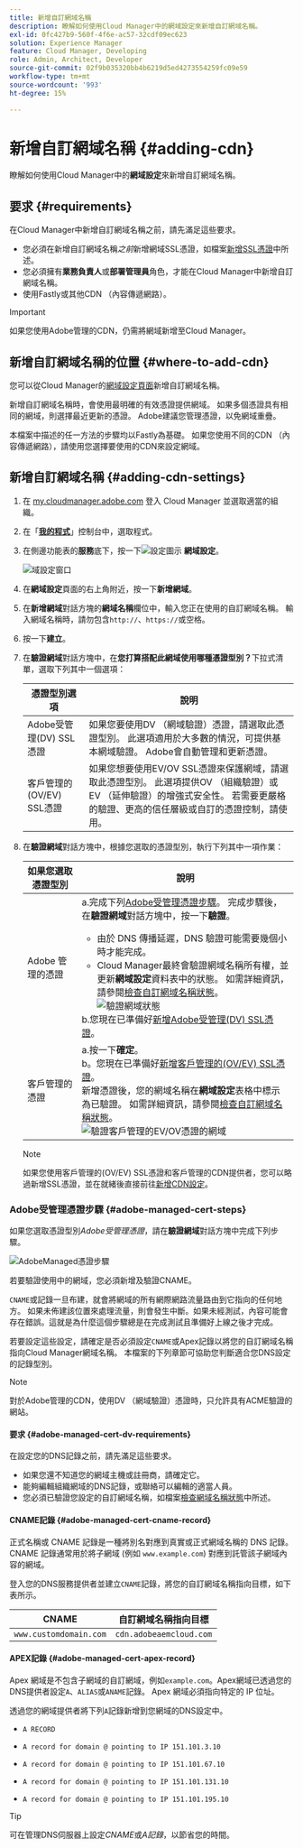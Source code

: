 ```yaml
---
title: 新增自訂網域名稱
description: 瞭解如何使用Cloud Manager中的網域設定來新增自訂網域名稱。
exl-id: 0fc427b9-560f-4f6e-ac57-32cdf09ec623
solution: Experience Manager
feature: Cloud Manager, Developing
role: Admin, Architect, Developer
source-git-commit: 02f9b035320bb4b6219d5ed4273554259fc09e59
workflow-type: tm+mt
source-wordcount: '993'
ht-degree: 15%

---
```



# 新增自訂網域名稱 {#adding-cdn}

瞭解如何使用Cloud Manager中的&#x200B;**網域設定**&#x200B;來新增自訂網域名稱。

## 要求 {#requirements}

在Cloud Manager中新增自訂網域名稱之前，請先滿足這些要求。

* 您必須在新增自訂網域名稱&#x200B;*之前*&#x200B;新增網域SSL憑證，如檔案[新增SSL憑證](/help/implementing/cloud-manager/managing-ssl-certifications/add-ssl-certificate.md)中所述。
* 您必須擁有&#x200B;**業務負責人**&#x200B;或&#x200B;**部署管理員**&#x200B;角色，才能在Cloud Manager中新增自訂網域名稱。
* 使用Fastly或其他CDN （內容傳遞網路）。

>[!IMPORTANT]
>
>如果您使用Adobe管理的CDN，仍需將網域新增至Cloud Manager。

## 新增自訂網域名稱的位置 {#where-to-add-cdn}

您可以從Cloud Manager的[網域設定頁面](#adding-cdn-settings)新增自訂網域名稱。

新增自訂網域名稱時，會使用最明確的有效憑證提供網域。 如果多個憑證具有相同的網域，則選擇最近更新的憑證。 Adobe建議您管理憑證，以免網域重疊。

本檔案中描述的任一方法的步驟均以Fastly為基礎。 如果您使用不同的CDN （內容傳遞網路），請使用您選擇要使用的CDN來設定網域。

## 新增自訂網域名稱 {#adding-cdn-settings}

1. 在 [my.cloudmanager.adobe.com](https://my.cloudmanager.adobe.com/) 登入 Cloud Manager 並選取適當的組織。

1. 在「**[我的程式](/help/implementing/cloud-manager/navigation.md#my-programs)**」控制台中，選取程式。

1. 在側邊功能表的&#x200B;**服務**&#x200B;底下，按一下![設定圖示](https://spectrum.adobe.com/static/icons/workflow_18/Smock_Settings_18_N.svg) **網域設定**。

   ![域設定窗口](/help/implementing/cloud-manager/assets/cdn/cdn-create.png)

1. 在&#x200B;**網域設定**&#x200B;頁面的右上角附近，按一下&#x200B;**新增網域**。

1. 在&#x200B;**新增網域**&#x200B;對話方塊的&#x200B;**網域名稱**欄位中，輸入您正在使用的自訂網域名稱。
輸入網域名稱時，請勿包含`http://`、`https://`或空格。

1. 按一下&#x200B;**建立**。

1. 在&#x200B;**驗證網域**&#x200B;對話方塊中，在&#x200B;**您打算搭配此網域使用哪種憑證型別？**&#x200B;下拉式清單，選取下列其中一個選項：

   | 憑證型別選項 | 說明 |
   | --- | --- |
   | Adobe受管理(DV) SSL憑證 | 如果您要使用DV （網域驗證）憑證，請選取此憑證型別。 此選項適用於大多數的情況，可提供基本網域驗證。 Adobe會自動管理和更新憑證。 |
   | 客戶管理的(OV/EV) SSL憑證 | 如果您想要使用EV/OV SSL憑證來保護網域，請選取此憑證型別。 此選項提供OV （組織驗證）或EV （延伸驗證）的增強式安全性。 若需要更嚴格的驗證、更高的信任層級或自訂的憑證控制，請使用。 |

1. 在&#x200B;**驗證網域**&#x200B;對話方塊中，根據您選取的憑證型別，執行下列其中一項作業：

   | 如果您選取憑證型別 | 說明 |
   | --- | ---  |
   | Adobe 管理的憑證 | a.完成下列[Adobe受管理憑證步驟](#adobe-managed-cert-steps)。 完成步驟後，在&#x200B;**驗證網域**&#x200B;對話方塊中，按一下&#x200B;**驗證**。<ul><li>由於 DNS 傳播延遲，DNS 驗證可能需要幾個小時才能完成。</li><li>Cloud Manager最終會驗證網域名稱所有權，並更新&#x200B;**網域設定**&#x200B;資料表中的狀態。 如需詳細資訊，請參閱[檢查自訂網域名稱狀態](/help/implementing/cloud-manager/custom-domain-names/check-domain-name-status.md)。</li>![驗證網域狀態](/help/implementing/cloud-manager/assets/domain-settings-verified.png)</li></ul>b.您現在已準備好[新增Adobe受管理(DV) SSL憑證](/help/implementing/cloud-manager/managing-ssl-certifications/add-ssl-certificate.md#add-adobe-managed-ssl-cert)。</li></ul> |
   | 客戶管理的憑證 | a.按一下&#x200B;**確定**。<br>b。您現在已準備好[新增客戶管理的(OV/EV) SSL憑證](/help/implementing/cloud-manager/managing-ssl-certifications/add-ssl-certificate.md#add-customer-managed-ssl-cert)。<br>新增憑證後，您的網域名稱在&#x200B;**網域設定**&#x200B;表格中標示為已驗證。 如需詳細資訊，請參閱[檢查自訂網域名稱狀態](/help/implementing/cloud-manager/custom-domain-names/check-domain-name-status.md)。</li></ul><br>![驗證客戶管理的EV/OV憑證的網域](/help/implementing/cloud-manager/assets/verify-domain-customer-managed-step.png) |

   >[!NOTE]
   >
   >如果您使用客戶管理的(OV/EV) SSL憑證和客戶管理的CDN提供者，您可以略過新增SSL憑證，並在就緒後直接前往[新增CDN設定](/help/implementing/cloud-manager/cdn-configurations/add-cdn-config.md)。

### Adobe受管理憑證步驟 {#adobe-managed-cert-steps}

如果您選取憑證型別&#x200B;*Adobe受管理憑證*，請在&#x200B;**驗證網域**&#x200B;對話方塊中完成下列步驟。

![AdobeManaged憑證步驟](/help/implementing/cloud-manager/assets/cdn/cdn-create-adobe-dv-cert.png)

若要驗證使用中的網域，您必須新增及驗證CNAME。

`CNAME`或記錄一旦布建，就會將網域的所有網際網路流量路由到它指向的任何地方。 如果未佈建該位置來處理流量，則會發生中斷。如果未經測試，內容可能會存在錯誤。這就是為什麼這個步驟總是在完成測試且準備好上線之後才完成。

若要設定這些設定，請確定是否必須設定`CNAME`或Apex記錄以將您的自訂網域名稱指向Cloud Manager網域名稱。 本檔案的下列章節可協助您判斷適合您DNS設定的記錄型別。

>[!NOTE]
>
>對於Adobe管理的CDN，使用DV （網域驗證）憑證時，只允許具有ACME驗證的網站。

#### 要求 {#adobe-managed-cert-dv-requirements}

在設定您的DNS記錄之前，請先滿足這些要求。

* 如果您還不知道您的網域主機或註冊商，請確定它。
* 能夠編輯組織網域的DNS記錄，或聯絡可以編輯的適當人員。
* 您必須已驗證您設定的自訂網域名稱，如檔案[檢查網域名稱狀態](/help/implementing/cloud-manager/custom-domain-names/check-domain-name-status.md)中所述。

#### CNAME記錄 {#adobe-managed-cert-cname-record}

正式名稱或 CNAME 記錄是一種將別名對應到真實或正式網域名稱的 DNS 記錄。CNAME 記錄通常用於將子網域 (例如 `www.example.com`) 對應到託管該子網域內容的網域。

登入您的DNS服務提供者並建立`CNAME`記錄，將您的自訂網域名稱指向目標，如下表所示。

| CNAME | 自訂網域名稱指向目標 |
| --- | --- |
| `www.customdomain.com` | `cdn.adobeaemcloud.com` |

#### APEX記錄 {#adobe-managed-cert-apex-record}

Apex 網域是不包含子網域的自訂網域，例如`example.com`。Apex網域已透過您的DNS提供者設定`A`、`ALIAS`或`ANAME`記錄。 Apex 網域必須指向特定的 IP 位址。

透過您的網域提供者將下列`A`記錄新增到您網域的DNS設定中。

* `A RECORD`

* `A record for domain @ pointing to IP 151.101.3.10`

* `A record for domain @ pointing to IP 151.101.67.10`

* `A record for domain @ pointing to IP 151.101.131.10`

* `A record for domain @ pointing to IP 151.101.195.10`

>[!TIP]
>
>可在管理DNS伺服器上設定&#x200B;*CNAME*&#x200B;或&#x200B;*A記錄*，以節省您的時間。

<!--
![Customer managed certificate steps](/help/implementing/cloud-manager/assets/cdn/cdn-create-customer-cert.png)

To verify the domain in use, you are required to add and verify a TXT record.

A text record (also known as a TXT record) is a type of resource record in the Domain Name System (DNS). It lets you associate arbitrary text with a hostname. This text could include human-readable details like server or network information.

Cloud Manager uses a specific TXT record to authorize a domain to be hosted in a CDN service. Create a DNS TXT record in the zone that authorizes Cloud Manager to deploy the CDN service with the custom domain and associate it with the backend service. This association is entirely under your control and authorizes Cloud Manager to serve content from the service to a domain. This authorization may be granted and withdrawn. The TXT record is specific to the domain and the Cloud Manager environment.

#### Requirements {#customer-managed-cert-requirements}

Fulfill these requirements before adding a TXT record.

* Identify your domain host or registrar if you do not know it already.
* Be able to edit the DNS records for your organization's domain, or contact the appropriate person who can.
* First, add a custom domain name as described earlier in this article.

#### Add a TXT record for verification {#customer-managed-cert-verification}

1. In the **Verify domain** dialog box, Cloud Manager displays the name and TXT value to use for verification. Copy this value.

1. Log in to your DNS service provider and find the DNS records section. 

1. Add `aemverification.[yourdomainname]` as the **Name** of the value and add the TXT value exactly as it appears in the **Domain Name** field.

   **TXT record examples**

   | Domain | Name | TXT Value |
   | --- | --- | --- |
   | `example.com` | `_aemverification.example.com` | Copy the entire value displayed in the Cloud Manager UI. This value is specific to the domain and the environment. For example:<br>`adobe-aem-verification=example.com/[program]/[env]/..*` |
   | `www.example.com` | `_aemverification.www.example.com` | Copy the entire value displayed in the Cloud Manager UI. This value is specific to the domain and the environment. For example:<br>`adobe-aem-verification=www.example.com/[program]/[env]/..*` |

1. Save the TXT record to your domain host.

#### Verify TXT record {#customer-managed-cert-verify}

When you are done, you can verify the result by running the following command.

```shell
dig _aemverification.[yourdomainname] -t txt
```

The expected result should display the TXT value provided on the **Verification** tab of the **Add Domain Name** dialog of the Cloud Manager UI.

For example, if your domain is `example.com`, then run:

```shell
dig TXT _aemverification.example.com -t txt
```


>[!TIP]
>
>There are several [DNS lookup tools](https://www.ultratools.com/tools/dnsLookup) available. Google DoH can be used to look up TXT record entries and identify if the TXT record is missing or erroneous.

-->



<!--
## Next Steps {#next-steps}

Now that you created your TXT entry, you can verify your domain name status. Proceed to the document [Checking Domain Name Status](/help/implementing/cloud-manager/custom-domain-names/check-domain-name-status.md) to continue setting up your custom domain name. -->


><!-- The TXT entry and the CNAME or A Record can be set simultaneously on the governing DNS server, thus saving time. -->
>
><!-- To do this, review the entire process of setting up a custom domain name as detailed in the document [Introduction to custom domain names](/help/implementing/cloud-manager/custom-domain-names/introduction.md) taking special note of the document [help/implementing/cloud-manager/custom-domain-names/configure-dns-settings.md](/help/implementing/cloud-manager/custom-domain-names/configure-dns-settings.md) and update your DNS settings appropriately. -->


